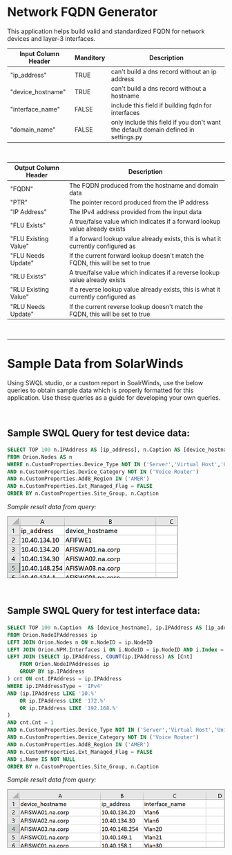 # Network FQDN Generator

This application helps build valid and standardized FQDN for network devices and layer-3 interfaces.

| Input Column Header | Manditory | Description |
|-|-|-|
| "ip_address" | TRUE | can't build a dns record without an ip address |
| "device_hostname" | TRUE | can't build a dns record without a hostname |
| "interface_name" | FALSE | include this field if building fqdn for interfaces |
| "domain_name" | FALSE | only include this field if you don't want the default domain defined in settings.py |

&nbsp;

| Output Column Header | Description |
|-|-|
| "FQDN" | The FQDN produced from the hostname and domain data |
| "PTR" | The pointer record produced from the IP address |
| "IP Address" | The IPv4 address provided from the input data |
| "FLU Exists" | A true/false value which indicates if a forward lookup value already exists |
| "FLU Existing Value" | If a forward lookup value already exists, this is what it currently configured as |
| "FLU Needs Update" | If the current forward lookup doesn't match the FQDN, this will be set to true |
| "RLU Exists" | A true/false value which indicates if a reverse lookup value already exists |
| "RLU Existing Value" | If a reverse lookup value already exists, this is what it currently configured as |
| "RLU Needs Update" | If the current reverse lookup doesn't match the FQDN, this will be set to true |

&nbsp;

---------

# Sample Data from SolarWinds

Using SWQL studio, or a custom report in SoalrWinds, use the below queries to 
obtain sample data which is properly formatted for this application.  Use these 
queries as a guide for developing your own queries.

&nbsp;

## Sample SWQL Query for test device data:

```SQL
SELECT TOP 100 n.IPAddress AS [ip_address], n.Caption AS [device_hostname]
FROM Orion.Nodes AS n
WHERE n.CustomProperties.Device_Type NOT IN ('Server','Virtual Host','Uninterruptible Power Supply','Wireless','Environmental')
AND n.CustomProperties.Device_Category NOT IN ('Voice Router')
AND n.CustomProperties.Add8_Region IN ('AMER')
AND n.CustomProperties.Ext_Managed_Flag = FALSE
ORDER BY n.CustomProperties.Site_Group, n.Caption
```

<i>Sample result data from query:</i>

![Sample Picture](/images/device_list_example.png?raw=true "Sample data for devices.")

&nbsp;

## Sample SWQL Query for test interface data:

```SQL
SELECT TOP 100 n.Caption  AS [device_hostname], ip.IPAddress AS [ip_address], i.Name AS [interface_name]
FROM Orion.NodeIPAddresses ip
LEFT JOIN Orion.Nodes n ON n.NodeID = ip.NodeID
LEFT JOIN Orion.NPM.Interfaces i ON i.NodeID = ip.NodeID AND i.Index = ip.InterfaceIndex
LEFT JOIN (SELECT ip.IPAddress, COUNT(ip.IPAddress) AS [Cnt]
    FROM Orion.NodeIPAddresses ip
    GROUP BY ip.IPAddress
) cnt ON cnt.IPAddress = ip.IPAddress
WHERE ip.IPAddressType = 'IPv4'
AND (ip.IPAddress LIKE '10.%'
    OR ip.IPAddress LIKE '172.%'
    OR ip.IPAddress LIKE '192.168.%'
)
AND cnt.Cnt = 1
AND n.CustomProperties.Device_Type NOT IN ('Server','Virtual Host','Uninterruptible Power Supply','Wireless','Environmental')
AND n.CustomProperties.Device_Category NOT IN ('Voice Router')
AND n.CustomProperties.Add8_Region IN ('AMER')
AND n.CustomProperties.Ext_Managed_Flag = FALSE
AND i.Name IS NOT NULL
ORDER BY n.CustomProperties.Site_Group, n.Caption
```

<i>Sample result data from query:</i>

![Sample Picture](/images/interface_list_example.png?raw=true "Sample data for devices.")